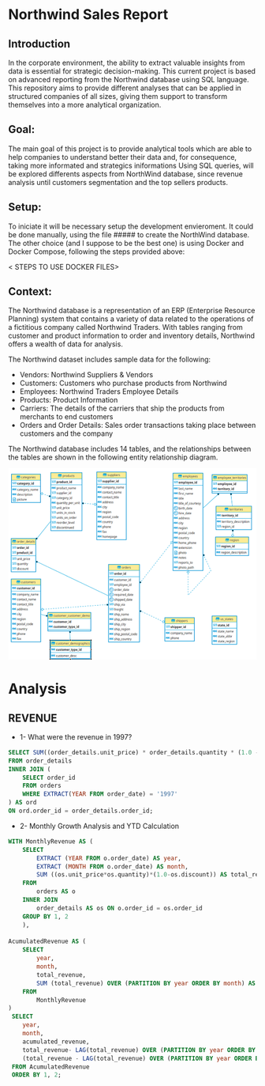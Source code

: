 # Northwind Sales Report

## Introduction

In the corporate environment, the ability to extract valuable insights from data is essential for strategic decision-making. This current project is based on advanced reporting from the Northwind database using SQL language. This repository aims to provide different analyses that can be applied in structured companies of all sizes, giving them support to transform themselves into a more analytical organization.  

## Goal:

The main goal of this project is to provide analytical tools which are able to help companies to understand better their data and, for consequence, taking more informated and strategics iniformations
Using SQL queries, will be explored differents aspects from NorthWind database, since revenue analysis until customers segmentation and the top sellers products.

## Setup:

To iniciate it will be necessary setup the development envieroment. It could be done manually, using the file ##### to create the NorthWind database.
The other choice (and I suppose to be the best one) is using Docker and Docker Compose, following the steps provided above:

< STEPS TO USE DOCKER FILES>

## Context:

The Northwind database is a representation of an ERP (Enterprise Resource Planning) system that contains a variety of data related to the operations of a fictitious company called Northwind Traders. With tables ranging from customer and product information to order and inventory details, Northwind offers a wealth of data for analysis.

The Northwind dataset includes sample data for the following:

- Vendors: Northwind Suppliers & Vendors
- Customers: Customers who purchase products from Northwind
- Employees: Northwind Traders Employee Details
- Products: Product Information
- Carriers: The details of the carriers that ship the products from merchants to end customers
- Orders and Order Details: Sales order transactions taking place between customers and the company

 The Northwind database includes 14 tables, and the relationships between the tables are shown in the following entity relationship diagram.

![northwind](https://github.com/VanGaigher/sales_report_northwind/blob/main/pics/northwind_relationship.png)

# Analysis

## REVENUE
* 1- What were the revenue in 1997?
``` sql
SELECT SUM((order_details.unit_price) * order_details.quantity * (1.0 - order_details.discount)) AS total_revenues_1997
FROM order_details
INNER JOIN (
    SELECT order_id 
    FROM orders 
    WHERE EXTRACT(YEAR FROM order_date) = '1997'
) AS ord 
ON ord.order_id = order_details.order_id;
```

* 2- Monthly Growth Analysis and YTD Calculation
``` sql
WITH MonthlyRevenue AS (
	SELECT
		EXTRACT (YEAR FROM o.order_date) AS year,
		EXTRACT (MONTH FROM o.order_date) AS month,
		SUM ((os.unit_price*os.quantity)*(1.0-os.discount)) AS total_revenue
	FROM
		orders AS o
	INNER JOIN
		order_details AS os ON o.order_id = os.order_id
	GROUP BY 1, 2
	),
	
AcumulatedRevenue AS (
	SELECT
		year,
		month,
		total_revenue,
		SUM (total_revenue) OVER (PARTITION BY year ORDER BY month) AS acumulated_revenue 
	FROM
		MonthlyRevenue
)
 SELECT 
 	year,
	month,
	acumulated_revenue,
	total_revenue- LAG(total_revenue) OVER (PARTITION BY year ORDER BY month) AS month_difference,
	(total_revenue - LAG(total_revenue) OVER (PARTITION BY year ORDER BY month)) / LAG(total_revenue) OVER (PARTITION BY year ORDER BY month) * 100 AS month_difference_percentual
 FROM AcumulatedRevenue
 ORDER BY 1, 2;

```
